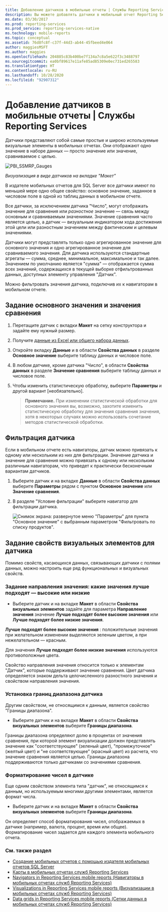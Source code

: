 ```yaml
---
title: Добавление датчиков в мобильные отчеты | Службы Reporting Services | Документы Майкрософт
description: Вы можете добавлять датчики в мобильный отчет Reporting Services. Датчики отображают одно значение в наборе данных отдельно или по сравнению с целью.
ms.date: 03/30/2017
ms.prod: reporting-services
ms.prod_service: reporting-services-native
ms.technology: mobile-reports
ms.topic: conceptual
ms.assetid: 76d8fc8f-c37f-44d3-ab44-45fbeed4e064
author: maggiesMSFT
ms.author: maggies
ms.openlocfilehash: 204885c83b400be7f134a7c8a5e622f3c3488797
ms.sourcegitcommit: ea0bf89617e11afe85ad85309e0ec731ed265583
ms.translationtype: HT
ms.contentlocale: ru-RU
ms.lasthandoff: 10/28/2020
ms.locfileid: "92907312"
---
```

# <a name="add-gauges-to-mobile-reports--reporting-services"></a>Добавление датчиков в мобильные отчеты | Службы Reporting Services
Датчики представляют собой самые простые и широко используемые визуальные элементы в мобильных отчетах. Они отображают одно значение в наборе данных — просто значение или значение, сравниваемое с целью.

![PBI_SSMRP_Gauges](../../reporting-services/mobile-reports/media/pbi-ssmrp-gauges.png)  
  
*Визуализация в виде датчиков на вкладке "Макет"*  
  
В издателе мобильных отчетов для SQL Server все датчики имеют по меньшей мере одно общее свойство: основное значение, заданное в числовом поле в одной из таблиц данных в мобильном отчете.  

Все датчики, за исключением датчика "Число", могут отображать значение для сравнения или *разностное* значение — связь между основным и сравниваемым значениями. Значение сравнения часто является целью, а датчик — визуальным индикатором хода достижения этой цели или разностным значением между фактическим и целевым значениями.

Датчики могут представлять только одно агрегированное значение для основного значения и одно агрегированное значение для сравниваемого значения. Для датчика используются стандартные агрегаты — сумма, среднее, минимальное, максимальное и так далее. Значением по умолчанию является "сумма" — отображается сумма всех значений, содержащихся в текущей выборке отфильтрованных данных, доступных элементу управления "Датчик". 

Можно фильтровать значения датчика, подключив их к навигаторам в мобильном отчете. 

## <a name="set-the-main-and-comparison-values-for-a-gauge"></a>Задание основного значения и значения сравнения

1. Перетащите датчик с вкладки **Макет** на сетку конструктора и задайте ему нужный размер.

2. Получите [данные из Excel или общего набора данных](../../reporting-services/mobile-reports/data-for-reporting-services-mobile-reports.md).

3. Откройте вкладку **Данные** и в области **Свойства данных** в разделе **Основное значение** выберите таблицу данных и числовое поле.

3. В любом датчике, кроме датчика "Число", в области **Свойства данных** в разделе **Значение сравнения** выберите таблицу данных и числовое поле.

4. Чтобы изменить статистическую обработку, выберите **Параметры** и другой вариант [необязательно].
   
   >**Примечание.** При изменении статистической обработки для основного значения вы, возможно, захотите изменить статистическую обработку для значения сравнения значения, хотя в некоторых случаях можно использовать сочетание методов статистической обработки.  

## <a name="filter-a-gauge"></a>Фильтрация датчика
  
Если в мобильном отчете есть навигаторы, датчик можно привязать к одному или нескольким из них для фильтрации. Значение датчика и значение для сравнения можно привязать к одному или нескольким различным навигаторам, что приведет к практически бесконечным вариантам датчиков.  

1. Выберите датчик и на вкладке **Данные** в области **Свойства данных** выберите **Параметры** рядом с пунктом **Основное значение** или **Значение сравнения**.

2. В разделе "Условие фильтрации" выберите навигатор для фильтрации датчика.

   ![Снимок экрана: развернутое меню "Параметры" для пункта "Основное значение" с выбранным параметром "Фильтровать по списку продуктов".](../../reporting-services/mobile-reports/media/mobile-report-gauge-navigator.png)
 
## <a name="set-visual-properties-for-a-gauge"></a>Задание свойств визуальных элементов для датчика
  
Помимо свойств, касающихся данных, связывающих датчики с полями данных, можно настроить еще ряд функциональных и визуальных свойств. 

### <a name="set-value-direction-high-or-low-is-better"></a>Задание направления значения: какие значения лучше подходят — высокие или низкие
* Выберите датчик и на вкладке **Макет** в области **Свойства визуальных элементов** задайте для параметра **Направление значения** значение **Лучше подходят более высокие значения** или **Лучше подходят более низкие значения**. 

**Лучше подходят более высокие значения** : положительные значения при желательном изменении выделяются зеленым цветом, а при нежелательном — красным. 

Для значения **Лучше подходят более низкие значения** используются противоположные цвета.

Свойство направления значения относится только к элементам "Датчик", которые поддерживают значение сравнения. Цвет датчика определяется знаком дельта целочисленного разностного значения и свойством направления значения.  
  
### <a name="set-range-stops-for-a-gauge"></a>Установка границ диапазона датчика
Другим свойством, не относящимся к данным, является свойство "Границы диапазона". 

* Выберите датчик и на вкладке **Макет** в области **Свойства визуальных элементов** выберите **Границы диапазона**.

Границы диапазона определяют долю в процентах от значения сравнения, при которой элемент визуализации должен представлять значение как "соответствующее" (зеленый цвет), "промежуточное" (желтый цвет) и "не соответствующее" (красный цвет) из расчета, что значение сравнения является целью. Границы диапазона поддерживаются только датчиками со значениями сравнения.  

### <a name="format-the-numbers-in-the-gauge"></a>Форматирование чисел в датчике  
Еще одним свойством элемента типа "датчик", не относящимся к данным, но используемым многими другими элементами, является формат числа. 

* Выберите датчик и на вкладке **Макет** в области **Свойства визуальных элементов** выберите **Границы диапазона**.

Он определяет способ форматирования чисел, отображаемых в датчике (например, валюта, процент, время или общее). Форматирование чисел задается для каждого элемента мобильного отчета.
  
### <a name="see-also"></a>См. также раздел 

* [Создание мобильных отчетов с помощью издателя мобильных отчетов SQL Server](../../reporting-services/mobile-reports/create-mobile-reports-with-sql-server-mobile-report-publisher.md)
* [Карты в мобильных отчетах служб Reporting Services](../../reporting-services/mobile-reports/maps-in-reporting-services-mobile-reports.md)
* [Navigators in Reporting Services mobile reports (Навигаторы в мобильных отчетах служб Reporting Services)](../../reporting-services/mobile-reports/add-navigators-to-reporting-services-mobile-reports.md)
* [Visualizations in Reporting Services mobile reports (Визуализации в мобильных отчетах служб Reporting Services)](../../reporting-services/mobile-reports/add-visualizations-to-reporting-services-mobile-reports.md)
* [Data grids in Reporting Services mobile reports (Сетки данных в мобильных отчетах служб Reporting Services)](../../reporting-services/mobile-reports/add-data-grids-to-mobile-reports-reporting-services.md) 
